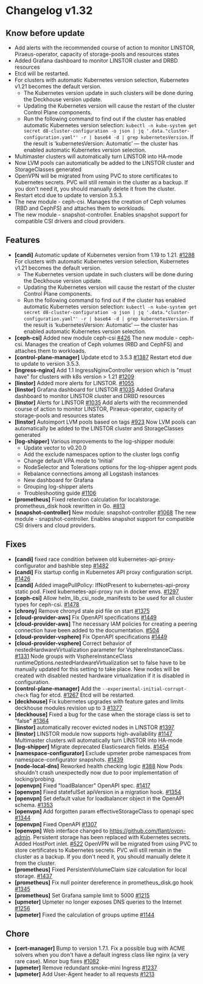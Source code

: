 # Changelog v1.32

## Know before update


 - Add alerts with the recommended course of action to monitor LINSTOR, Piraeus-operator, capacity of storage-pools and resources states
 - Added Grafana dashboard to monitor LINSTOR cluster and DRBD resources
 - Etcd will be restarted.
 - For clusters with automatic Kubernetes version selection, Kubernetes v1.21 becomes the default version.
    * The Kubernetes version update in such clusters will be done during the Deckhouse version update.
    * Updating the Kubernetes version will cause the restart of the cluster Control Plane components.
    * Run the following command to find out if the cluster has enabled automatic Kubernetes version selection: `kubectl -n kube-system get secret d8-cluster-configuration -o json | jq '.data."cluster-configuration.yaml"' -r | base64 -d | grep kubernetesVersion`. If the result is ‘kubernetesVersion: Automatic’ — the cluster has enabled automatic Kubernetes version selection.
 - Multimaster clusters will automatically turn LINSTOR into HA-mode
 - Now LVM pools can automatically be added to the LINSTOR cluster and StorageClasses generated
 - OpenVPN will be migrated from using PVC to store certificates to Kubernetes secrets. PVC will still remain in the cluster as a backup. If you don't need it, you should manually delete it from the cluster.
 - Restart etcd due to update to version 3.5.3.
 - The new module - ceph-csi. Manages the creation of Ceph volumes (RBD and CephFS) and attaches them to workloads.
 - The new module - snapshot-controller. Enables snapshot support for compatible CSI drivers and cloud providers.

## Features


 - **[candi]** Automatic update of Kubernetes version from 1.19 to 1.21. [#1288](https://github.com/deckhouse/deckhouse/pull/1288)
    For clusters with automatic Kubernetes version selection, Kubernetes v1.21 becomes the default version.
    * The Kubernetes version update in such clusters will be done during the Deckhouse version update.
    * Updating the Kubernetes version will cause the restart of the cluster Control Plane components.
    * Run the following command to find out if the cluster has enabled automatic Kubernetes version selection: `kubectl -n kube-system get secret d8-cluster-configuration -o json | jq '.data."cluster-configuration.yaml"' -r | base64 -d | grep kubernetesVersion`. If the result is ‘kubernetesVersion: Automatic’ — the cluster has enabled automatic Kubernetes version selection.
 - **[ceph-csi]** Added new module ceph-csi [#426](https://github.com/deckhouse/deckhouse/pull/426)
    The new module - ceph-csi. Manages the creation of Ceph volumes (RBD and CephFS) and attaches them to workloads.
 - **[control-plane-manager]** Update etcd to 3.5.3 [#1387](https://github.com/deckhouse/deckhouse/pull/1387)
    Restart etcd due to update to version 3.5.3.
 - **[ingress-nginx]** Add 1.1 IngressNginxController version which is "must have" for clusters with k8s version > 1.21 [#1209](https://github.com/deckhouse/deckhouse/pull/1209)
 - **[linstor]** Added more alerts for LINSTOR. [#1055](https://github.com/deckhouse/deckhouse/pull/1055)
 - **[linstor]** Grafana dashboard for LINSTOR [#1035](https://github.com/deckhouse/deckhouse/pull/1035)
    Added Grafana dashboard to monitor LINSTOR cluster and DRBD resources
 - **[linstor]** Alerts for LINSTOR [#1035](https://github.com/deckhouse/deckhouse/pull/1035)
    Add alerts with the recommended course of action to monitor LINSTOR, Piraeus-operator, capacity of storage-pools and resources states
 - **[linstor]** Autoimport LVM pools based on tags [#923](https://github.com/deckhouse/deckhouse/pull/923)
    Now LVM pools can automatically be added to the LINSTOR cluster and StorageClasses generated
 - **[log-shipper]** Various improvements to the log-shipper module:
    * Update vector to v0.20.0
    * Add the exclude namespaces option to the cluster logs config
    * Change default VPA mode to 'Initial'
    * NodeSelector and Tolerations options for the log-shipper agent pods
    * Rebalance connections among all Logstash instances
    * New dashboard for Grafana
    * Grouping log-shipper alerts
    * Troubleshooting guide [#1106](https://github.com/deckhouse/deckhouse/pull/1106)
 - **[prometheus]** Fixed retention calculation for localstorage.
    prometheus_disk hook rewritten in Go. [#813](https://github.com/deckhouse/deckhouse/pull/813)
 - **[snapshot-controller]** New module: snapshot-controller [#1068](https://github.com/deckhouse/deckhouse/pull/1068)
    The new module - snapshot-controller. Enables snapshot support for compatible CSI drivers and cloud providers.

## Fixes


 - **[candi]** fixed race condition between old kubernetes-api-proxy-configurator and bashible step [#1482](https://github.com/deckhouse/deckhouse/pull/1482)
 - **[candi]** Fix startup config in Kubernetes API proxy configuration script. [#1426](https://github.com/deckhouse/deckhouse/pull/1426)
 - **[candi]** Added imagePullPolicy: IfNotPresent to kubernetes-api-proxy static pod. Fixed kubernetes-api-proxy run in docker envs. [#1297](https://github.com/deckhouse/deckhouse/pull/1297)
 - **[ceph-csi]** Allow helm_lib_csi_node_manifests to be used for all cluster types for ceph-csi. [#1478](https://github.com/deckhouse/deckhouse/pull/1478)
 - **[chrony]** Remove chronyd stale pid file on start [#1375](https://github.com/deckhouse/deckhouse/pull/1375)
 - **[cloud-provider-aws]** Fix OpenAPI specifications [#1449](https://github.com/deckhouse/deckhouse/pull/1449)
 - **[cloud-provider-aws]** The necessary IAM policies for creating a peering connection have been added to the documentation. [#504](https://github.com/deckhouse/deckhouse/pull/504)
 - **[cloud-provider-vsphere]** Fix OpenAPI specifications [#1449](https://github.com/deckhouse/deckhouse/pull/1449)
 - **[cloud-provider-vsphere]** Correct behavior of nestedHardwareVirtualization parameter for VsphereInstanceClass. [#1331](https://github.com/deckhouse/deckhouse/pull/1331)
    Node groups with VsphereInstanceClass runtimeOptions.nestedHardwareVirtualization set to false have to be manually updated for this setting to take place. New nodes will be created with disabled nested hardware virtualization if it is disabled in configuration.
 - **[control-plane-manager]** Add the `--experimental-initial-corrupt-check` flag for etcd. [#1267](https://github.com/deckhouse/deckhouse/pull/1267)
    Etcd will be restarted.
 - **[deckhouse]** Fix kubernetes upgrades with feature gates and limits deckhouse modules revision up to 3 [#1377](https://github.com/deckhouse/deckhouse/pull/1377)
 - **[deckhouse]** Fixed a bug for the case when the storage class is set to "false" [#1364](https://github.com/deckhouse/deckhouse/pull/1364)
 - **[linstor]** automatically recover evicted nodes in LINSTOR [#1397](https://github.com/deckhouse/deckhouse/pull/1397)
 - **[linstor]** LINSTOR module now supports high-availability [#1147](https://github.com/deckhouse/deckhouse/pull/1147)
    Multimaster clusters will automatically turn LINSTOR into HA-mode
 - **[log-shipper]** Migrate deprecated Elasticsearch fields. [#1454](https://github.com/deckhouse/deckhouse/pull/1454)
 - **[namespace-configurator]** Exclude upmeter probe namespaces from namespace-configurator snapshots. [#1439](https://github.com/deckhouse/deckhouse/pull/1439)
 - **[node-local-dns]** Reworked health checking logic [#388](https://github.com/deckhouse/deckhouse/pull/388)
    Now Pods shouldn't crash unexpectedly now due to poor implementation of locking/probing.
 - **[openvpn]** Fixed "loadBalancer" OpenAPI spec. [#1417](https://github.com/deckhouse/deckhouse/pull/1417)
 - **[openvpn]** Fixed statefulSet apiVersion in a migration hook. [#1354](https://github.com/deckhouse/deckhouse/pull/1354)
 - **[openvpn]** Set default value for loadbalancer object in the OpenAPI schema. [#1353](https://github.com/deckhouse/deckhouse/pull/1353)
 - **[openvpn]** Add forgotten param effectiveStorageClass to openapi spec [#1344](https://github.com/deckhouse/deckhouse/pull/1344)
 - **[openvpn]** Fixed OpenAPI [#1307](https://github.com/deckhouse/deckhouse/pull/1307)
 - **[openvpn]** Web interface changed to https://github.com/flant/ovpn-admin. Persistent storage has been replaced with Kubernetes secrets. Added HostPort inlet. [#522](https://github.com/deckhouse/deckhouse/pull/522)
    OpenVPN will be migrated from using PVC to store certificates to Kubernetes secrets. PVC will still remain in the cluster as a backup. If you don't need it, you should manually delete it from the cluster.
 - **[prometheus]** Fixed PersistentVolumeClaim size calculation for local storage. [#1437](https://github.com/deckhouse/deckhouse/pull/1437)
 - **[prometheus]** Fix null pointer dereference in prometheus_disk.go hook [#1345](https://github.com/deckhouse/deckhouse/pull/1345)
 - **[prometheus]** Set Grafana sample limit to 5000 [#1215](https://github.com/deckhouse/deckhouse/pull/1215)
 - **[upmeter]** Upmeter no longer exposes DNS queries to the Internet [#1256](https://github.com/deckhouse/deckhouse/pull/1256)
 - **[upmeter]** Fixed the calculation of groups uptime [#1144](https://github.com/deckhouse/deckhouse/pull/1144)

## Chore


 - **[cert-manager]** Bump to version 1.7.1. Fix a possible bug with ACME solvers when you don't have a default ingress class like nginx (a very rare case). Minor bug fixes [#1082](https://github.com/deckhouse/deckhouse/pull/1082)
 - **[upmeter]** Remove redundant smoke-mini Ingress [#1237](https://github.com/deckhouse/deckhouse/pull/1237)
 - **[upmeter]** Add User-Agent header to all requests [#1213](https://github.com/deckhouse/deckhouse/pull/1213)

